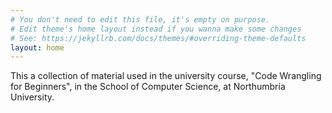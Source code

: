```yaml
---
# You don't need to edit this file, it's empty on purpose.
# Edit theme's home layout instead if you wanna make some changes
# See: https://jekyllrb.com/docs/themes/#overriding-theme-defaults
layout: home
---
```

This a collection of material used in the university course,
"Code Wrangling for Beginners", in the School of Computer Science, at Northumbria University.
